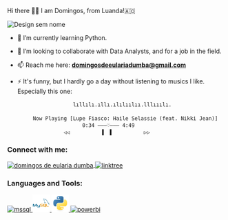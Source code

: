 Hi there 👋🏿
I am Domingos, from Luanda!🇦🇴

![Design sem nome](https://user-images.githubusercontent.com/110714056/236336102-71f81467-0e48-4e18-beb4-4ddf9d54ef6f.gif)

- 🌱 I’m currently learning Python.
- 👯 I’m looking to collaborate with Data Analysts, and for a job in the field.
- 📫 Reach me here: **domingosdeeulariadumba@gmail.com**
- ⚡ It's funny, but I hardly go a day without listening to musics I like. Especially this one:

                        lıllılı.ıllı.ılılıılıı.lllııılı.
 
           Now Playing [Lupe Fiasco: Haile Selassie (feat. Nikki Jean)]
                           0:34 ———♡——— 4:49
                     ◁◁          ▐  ▌          ▷▷
      
<h3 align="left">Connect with me:</h3>
<p align="left"> <a href="https://linkedin.com/in/domingosdeeulariadumba/" target="blank"><img align="center" src="https://raw.githubusercontent.com/rahuldkjain/github-profile-readme-generator/master/src/images/icons/Social/linked-in-alt.svg" alt="domingos de eularia dumba" height="40" width="40" /> </a> <a href="https://linktr.ee/domingosdeeulariadumba" target="blank"><img align="center" src="https://seeklogo.com/images/L/linktree-logo-6FC3ADB679-seeklogo.com.png" alt="linktree" height="35" width="28" /> </a> </p>

<h3 align="left">Languages and Tools:</h3>
<p align="left"> <a href="https://www.microsoft.com/en-us/sql-server" target="_blank" rel="noreferrer"> <img src="https://www.svgrepo.com/show/303229/microsoft-sql-server-logo.svg" alt="mssql" width="40" height="40"/> </a> <a href="https://www.mysql.com/" target="_blank" rel="noreferrer"> <img src="https://raw.githubusercontent.com/devicons/devicon/master/icons/mysql/mysql-original-wordmark.svg" alt="mysql" width="40" height="40"/> </a> <a href="https://www.python.org" target="_blank" rel="noreferrer"> <img src="https://raw.githubusercontent.com/devicons/devicon/master/icons/python/python-original.svg" alt="python" width="40" height="40"/> </a> <a href="https://powerbi.microsoft.com/en-au/" target="_blank" rel="noreferrer"> <img src="https://user-images.githubusercontent.com/110714056/233350378-122f52d8-5c13-4a6f-8903-fd5f4aaa4c14.png" alt="powerbi" width="40" height="40"/> </a> </p>


